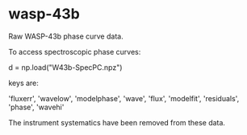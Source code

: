 # wasp-43b
Raw WASP-43b phase curve data.

To access spectroscopic phase curves:

d = np.load("W43b-SpecPC.npz")

keys are:

'fluxerr',
 'wavelow',
 'modelphase',
 'wave',
 'flux',
 'modelfit',
 'residuals',
 'phase',
 'wavehi'

The instrument systematics have been removed from these data.


